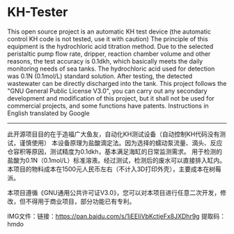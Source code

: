 # KH-Tester
This open source project is an automatic KH test device (the automatic control KH code is not tested, use it with caution)
The principle of this equipment is the hydrochloric acid titration method. Due to the selected peristaltic pump flow rate, dripper, reaction chamber volume and other reasons, the test accuracy is 0.1dkh, which basically meets the daily monitoring needs of sea tanks.
The hydrochloric acid used for detection was 0.1N (0.1mol/L) standard solution. After testing, the detected wastewater can be directly discharged into the tank.
This project follows the "GNU General Public License V3.0", you can carry out any secondary development and modification of this project, but it shall not be used for commercial projects, and some functions have patents.
Instructions in English translated by Google

--------------------------------------------------------------------------------------------------------------------------------
此开源项目目的在于造福广大鱼友，自动化KH测试设备（自动控制KH代码没有测试，谨慎使用）
本设备原理为盐酸滴定法。因为选择的蠕动泵流量、滴头、反应仓容积等原因，测试精度为0.1dkh，基本满足海缸的日常监测需求。
用于检测的盐酸为0.1N（0.1mol/L）标准溶液。经过测试，检测后的废水可以直接排入缸内。
本项目的物料成本在1500元人民币左右（不计入3D打印外壳），主要成本在树莓派。

本项目遵循《GNU通用公共许可证V3.0》，您可以对本项目进行任意二次开发，修改，但不得用于商业项目，部分功能已有专利。

IMG文件：链接：https://pan.baidu.com/s/1iEEIiVbKctjeFx8JXDhr9g 
提取码：hmdo
